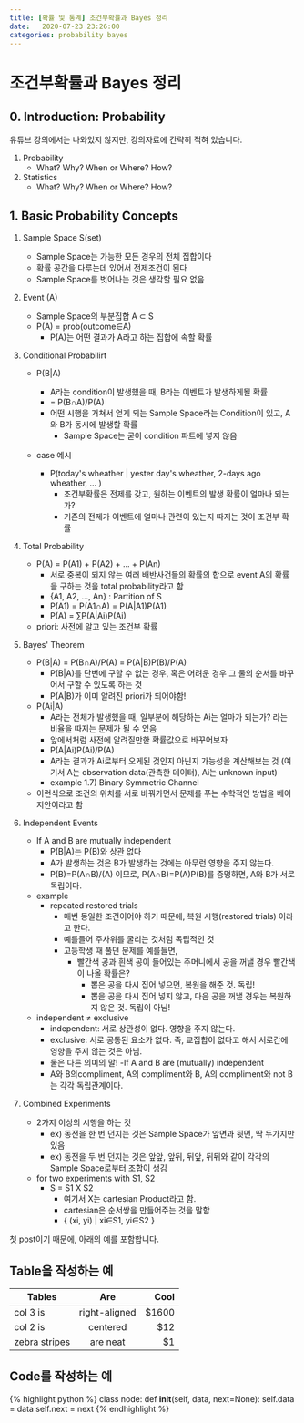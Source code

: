 ```yaml
---
title: [확률 및 통계] 조건부확률과 Bayes 정리
date:   2020-07-23 23:26:00
categories: probability bayes
---
```


# 조건부확률과 Bayes 정리

## 0. Introduction: Probability
유튜브 강의에서는 나와있지 않지만, 강의자료에 간략히 적혀 있습니다.
1. Probability
    - What? Why? When or Where? How?
2. Statistics
    - What? Why? When or Where? How?

## 1. Basic Probability Concepts

1. Sample Space S(set)
    - Sample Space는 가능한 모든 경우의 전체 집합이다
    - 확률 공간을 다루는데 있어서 전제조건이 된다
    - Sample Space를 벗어나는 것은 생각할 필요 없음

2. Event (A)
    - Sample Space의 부분집합 A ⊂ S
    - P(A) = prob(outcome∈A)
        - P(A)는 어떤 결과가 A라고 하는 집합에 속할 확률

3. Conditional Probabilirt
    - P(B|A)
        - A라는 condition이 발생했을 때, B라는 이벤트가 발생하게될 확률
        - = P(B∩A)/P(A)
        - 어떤 시행을 거쳐서 얻게 되는 Sample Space라는 Condition이 있고, A와 B가 동시에 발생할 확률
            - Sample Space는 굳이 condition 파트에 넣지 않음

    - case 예시
        - P(today's wheather | yester day's wheather, 2-days ago wheather, ... )
            - 조건부확률은 전제를 갖고, 원하는 이벤트의 발생 확률이 얼마나 되는가?
            - 기존의 전제가 이벤트에 얼마나 관련이 있는지 따지는 것이 조건부 확률

4. Total Probability
    - P(A) = P(A1) + P(A2) + ... + P(An)
        - 서로 중복이 되지 않는 여러 배반사건들의 확률의 합으로 event A의 확률을 구하는 것을 total probability라고 함
        - {A1, A2, ..., An} : Partition of S
        - P(A1) = P(A1∩A) = P(A|A1)P(A1)
        - P(A) = ∑P(A|Ai)P(Ai)
    - priori: 사전에 알고 있는 조건부 확률

5. Bayes' Theorem
    - P(B|A) = P(B∩A)/P(A) = P(A|B)P(B)/P(A)
        - P(B|A)를 단번에 구할 수 없는 경우, 혹은 어려운 경우 그 둘의 순서를 바꾸어서 구할 수 있도록 하는 것
        - P(A|B)가 이미 알려진 priori가 되어야함!
    - P(Ai|A)
        - A라는 전체가 발생했을 때, 일부분에 해당하는 Ai는 얼마가 되는가? 라는 비율을 따지는 문제가 될 수 있음
        - 앞에서처럼 사전에 알려질만한 확률값으로 바꾸어보자
        - P(A|Ai)P(Ai)/P(A)
        - A라는 결과가 Ai로부터 오게된 것인지 아닌지 가능성을 계산해보는 것 (여기서 A는 observation data(관측한 데이터), Ai는 unknown input)
        - example 1.7) Binary Symmetric Channel               
    - 이런식으로 조건의 위치를 서로 바꿔가면서 문제를 푸는 수학적인 방법을 베이지안이라고 함

6. Independent Events
    - If A and B are mutually independent
        - P(B|A)는 P(B)와 상관 없다
        - A가 발생하는 것은 B가 발생하는 것에는 아무런 영향을 주지 않는다.
        - P(B)=P(A∩B)/(A) 이므로, P(A∩B)=P(A)P(B)를 증명하면, A와 B가 서로 독립이다.
    - example
        - repeated restored trials
            - 매번 동일한 조건이어야 하기 때문에, 복원 시행(restored trials) 이라고 한다.
            - 예를들어 주사위를 굴리는 것처럼 독립적인 것
            - 고등학생 때 풀던 문제를 예를들면,
                - 빨간색 공과 흰색 공이 들어있는 주머니에서 공을 꺼낼 경우 빨간색이 나올 확률은?
                    - 뽑은 공을 다시 집어 넣으면, 복원을 해준 것. 독립!
                    - 뽑을 공을 다시 집어 넣지 않고, 다음 공을 꺼낼 경우는 복원하지 않은 것. 독립이 아님!
    - independent ≠ exclusive
        - independent: 서로 상관성이 없다. 영향을 주지 않는다.
        - exclusive: 서로 공통된 요소가 없다. 즉, 교집합이 없다고 해서 서로간에 영향을 주지 않는 것은 아님.
        - 둘은 다른 의미의 말!
    -If A and B are (mutually) independent
        - A와 B의compliment, A의 compliment와 B, A의 compliment와 not B는 각각 독립관계이다.

7. Combined Experiments
    - 2가지 이상의 시행을 하는 것
        - ex) 동전을 한 번 던지는 것은 Sample Space가 앞면과 뒷면, 딱 두가지만 있음
        - ex) 동전을 두 번 던지는 것은 앞앞, 앞뒤, 뒤앞, 뒤뒤와 같이 각각의 Sample Space로부터 조합이 생김
    - for two experiments with S1, S2
        - S = S1 X S2
            - 여기서 X는 cartesian Product라고 함.
            - cartesian은 순서쌍을 만들어주는 것을 말함
            - { (xi, yi) | xi∈S1, yi∈S2 }
            

첫 post이기 때문에, 아래의 예를 포함합니다.

## Table을 작성하는 예

| Tables        | Are           | Cool  |
| ------------- |:-------------:| -----:|
| col 3 is      | right-aligned | $1600 |
| col 2 is      | centered      |   $12 |
| zebra stripes | are neat      |    $1 |


## Code를 작성하는 예

{% highlight python %}
class node:
    def __init__(self, data, next=None):
        self.data = data
        self.next = next
{% endhighlight %}
